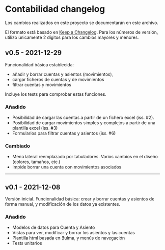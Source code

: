 # Contabilidad changelog

Los cambios realizados en este proyecto se documentarán en este archivo.

El formato está basado en [Keep a Changelog](https://keepachangelog.com/en/1.0.0/). Para los números de versión, utilizo únicamente 2 dígitos para los cambios mayores y menores.


## v0.5 -  2021-12-29
Funcionalidad básica establecida:

- añadir y borrar cuentas y asientos (movimientos),
- cargar ficheros de cuentas y de movimientos
- filtrar cuentas y movimientos

Incluye los tests para comprobar estas funciones.


### Añadido
- Posibilidad de cargar las cuentas a partir de un fichero excel (iss. #2).
- Posibilidad de cargar movimientos simples y complejos a partir de una plantilla excel (iss. #3)
- Formularios para filtrar cuentas y asientos (iss. #6)

### Cambiado
- Menú lateral reemplazado por tabuladores. Varios cambios en el diseño (colores, tamaños, etc.)
- Impide borrar una cuenta con movimientos asociados

----

## v0.1 -  2021-12-08

Versión inicial. Funcionalidad básica: crear y borrar cuentas y asientos de forma manual, y modificación de los datos ya existentes.


### Añadido
- Modelos de datos para Cuenta y Asiento
- Vistas para ver, modificar y borrar los asientos y las cuentas
- Plantilla html basada en Bulma, y menús de navegación
- Tests unitarios
